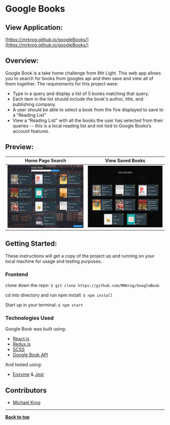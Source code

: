 # Google Books

## View Application:
[https://mrkrog.github.io/googleBooks/](https://mrkrog.github.io/googleBooks/)

## Overview:

Google Book is a take home challenge from 8th Light. This web app allows you to search for books from googles api and then save and view all of them together. The requirements for this project were:

- Type in a query and display a list of 5 books matching that query.
- Each item in the list should include the book's author, title, and publishing company.
- A user should be able to select a book from the five displayed to save to a “Reading List”
- View a “Reading List” with all the books the user has selected from their queries -- this is a local reading list and not tied to Google Books’s account features.

## Preview:

Home Page Search           |  View Saved Books
:-------------------------:|:-------------------------:
<img src="src/media/Home.jpg" alt="Home Page">  |  <img src="src/media/Favorite.jpg" alt="Favorite">

## Getting Started:

These instructions will get a copy of the project up and running on your local machine for usage and testing purposes.

### Frontend
clone down the repo: ```$ git clone https://github.com/MRKrog/GoogleBook```

cd into directory and run npm install: ```$ npm install```

Start up in your terminal: ```$ npm start ```


### Technologies Used
Google Book was built using:
- [React.js](https://reactjs.org/)
- [Redux.js](https://redux.js.org/)
- [SCSS](https://sass-lang.com/)
- [Google Book API](https://developers.google.com/maps/documentation/)

And tested using:
- [Enzyme](https://airbnb.io/enzyme/) & [Jest](https://airbnb.io/enzyme/docs/guides/jest.html)

## Contributors
- [Michael Krog](https://github.com/MRKrog)

---
**[Back to top](https://github.com/MRKrog/googleBooks/blob/master/README.md)**
